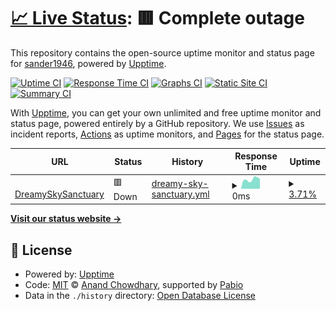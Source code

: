 # [📈 Live Status](https://sander1946.github.io/dreamy.com-Upptime): <!--live status--> **🟥 Complete outage**

This repository contains the open-source uptime monitor and status page for [sander1946](studentsander.nl), powered by [Upptime](https://github.com/upptime/upptime).

[![Uptime CI](https://github.com/sander1946/dreamy.com-Upptime/workflows/Uptime%20CI/badge.svg)](https://github.com/sander1946/dreamy.com-Upptime/actions?query=workflow%3A%22Uptime+CI%22)
[![Response Time CI](https://github.com/sander1946/dreamy.com-Upptime/workflows/Response%20Time%20CI/badge.svg)](https://github.com/sander1946/dreamy.com-Upptime/actions?query=workflow%3A%22Response+Time+CI%22)
[![Graphs CI](https://github.com/sander1946/dreamy.com-Upptime/workflows/Graphs%20CI/badge.svg)](https://github.com/sander1946/dreamy.com-Upptime/actions?query=workflow%3A%22Graphs+CI%22)
[![Static Site CI](https://github.com/sander1946/dreamy.com-Upptime/workflows/Static%20Site%20CI/badge.svg)](https://github.com/sander1946/dreamy.com-Upptime/actions?query=workflow%3A%22Static+Site+CI%22)
[![Summary CI](https://github.com/sander1946/dreamy.com-Upptime/workflows/Summary%20CI/badge.svg)](https://github.com/sander1946/dreamy.com-Upptime/actions?query=workflow%3A%22Summary+CI%22)

With [Upptime](https://upptime.js.org), you can get your own unlimited and free uptime monitor and status page, powered entirely by a GitHub repository. We use [Issues](https://github.com/sander1946/dreamy.com-Upptime/issues) as incident reports, [Actions](https://github.com/sander1946/dreamy.com-Upptime/actions) as uptime monitors, and [Pages](https://sander1946.github.io/dreamy.com-Upptime) for the status page.

<!--start: status pages-->
<!-- This summary is generated by Upptime (https://github.com/upptime/upptime) -->
<!-- Do not edit this manually, your changes will be overwritten -->
<!-- prettier-ignore -->
| URL | Status | History | Response Time | Uptime |
| --- | ------ | ------- | ------------- | ------ |
| <img alt="" src="https://icons.duckduckgo.com/ip3/www.dreamyskysanctuary.com.ico" height="13"> [DreamySkySanctuary](https://www.dreamyskysanctuary.com/) | 🟥 Down | [dreamy-sky-sanctuary.yml](https://github.com/sander1946/dreamy.com-Upptime/commits/HEAD/history/dreamy-sky-sanctuary.yml) | <details><summary><img alt="Response time graph" src="./graphs/dreamy-sky-sanctuary/response-time-week.png" height="20"> 0ms</summary><br><a href="https://sander1946.github.io/dreamy.com-Upptime/history/dreamy-sky-sanctuary"><img alt="Response time 0" src="https://img.shields.io/endpoint?url=https%3A%2F%2Fraw.githubusercontent.com%2Fsander1946%2Fdreamy.com-Upptime%2FHEAD%2Fapi%2Fdreamy-sky-sanctuary%2Fresponse-time.json"></a><br><a href="https://sander1946.github.io/dreamy.com-Upptime/history/dreamy-sky-sanctuary"><img alt="24-hour response time 0" src="https://img.shields.io/endpoint?url=https%3A%2F%2Fraw.githubusercontent.com%2Fsander1946%2Fdreamy.com-Upptime%2FHEAD%2Fapi%2Fdreamy-sky-sanctuary%2Fresponse-time-day.json"></a><br><a href="https://sander1946.github.io/dreamy.com-Upptime/history/dreamy-sky-sanctuary"><img alt="7-day response time 0" src="https://img.shields.io/endpoint?url=https%3A%2F%2Fraw.githubusercontent.com%2Fsander1946%2Fdreamy.com-Upptime%2FHEAD%2Fapi%2Fdreamy-sky-sanctuary%2Fresponse-time-week.json"></a><br><a href="https://sander1946.github.io/dreamy.com-Upptime/history/dreamy-sky-sanctuary"><img alt="30-day response time 0" src="https://img.shields.io/endpoint?url=https%3A%2F%2Fraw.githubusercontent.com%2Fsander1946%2Fdreamy.com-Upptime%2FHEAD%2Fapi%2Fdreamy-sky-sanctuary%2Fresponse-time-month.json"></a><br><a href="https://sander1946.github.io/dreamy.com-Upptime/history/dreamy-sky-sanctuary"><img alt="1-year response time 0" src="https://img.shields.io/endpoint?url=https%3A%2F%2Fraw.githubusercontent.com%2Fsander1946%2Fdreamy.com-Upptime%2FHEAD%2Fapi%2Fdreamy-sky-sanctuary%2Fresponse-time-year.json"></a></details> | <details><summary><a href="https://sander1946.github.io/dreamy.com-Upptime/history/dreamy-sky-sanctuary">3.71%</a></summary><a href="https://sander1946.github.io/dreamy.com-Upptime/history/dreamy-sky-sanctuary"><img alt="All-time uptime 3.71%" src="https://img.shields.io/endpoint?url=https%3A%2F%2Fraw.githubusercontent.com%2Fsander1946%2Fdreamy.com-Upptime%2FHEAD%2Fapi%2Fdreamy-sky-sanctuary%2Fuptime.json"></a><br><a href="https://sander1946.github.io/dreamy.com-Upptime/history/dreamy-sky-sanctuary"><img alt="24-hour uptime 3.71%" src="https://img.shields.io/endpoint?url=https%3A%2F%2Fraw.githubusercontent.com%2Fsander1946%2Fdreamy.com-Upptime%2FHEAD%2Fapi%2Fdreamy-sky-sanctuary%2Fuptime-day.json"></a><br><a href="https://sander1946.github.io/dreamy.com-Upptime/history/dreamy-sky-sanctuary"><img alt="7-day uptime 3.71%" src="https://img.shields.io/endpoint?url=https%3A%2F%2Fraw.githubusercontent.com%2Fsander1946%2Fdreamy.com-Upptime%2FHEAD%2Fapi%2Fdreamy-sky-sanctuary%2Fuptime-week.json"></a><br><a href="https://sander1946.github.io/dreamy.com-Upptime/history/dreamy-sky-sanctuary"><img alt="30-day uptime 3.71%" src="https://img.shields.io/endpoint?url=https%3A%2F%2Fraw.githubusercontent.com%2Fsander1946%2Fdreamy.com-Upptime%2FHEAD%2Fapi%2Fdreamy-sky-sanctuary%2Fuptime-month.json"></a><br><a href="https://sander1946.github.io/dreamy.com-Upptime/history/dreamy-sky-sanctuary"><img alt="1-year uptime 3.71%" src="https://img.shields.io/endpoint?url=https%3A%2F%2Fraw.githubusercontent.com%2Fsander1946%2Fdreamy.com-Upptime%2FHEAD%2Fapi%2Fdreamy-sky-sanctuary%2Fuptime-year.json"></a></details>

<!--end: status pages-->

[**Visit our status website →**](https://sander1946.github.io/dreamy.com-Upptime)

## 📄 License

- Powered by: [Upptime](https://github.com/upptime/upptime)
- Code: [MIT](./LICENSE) © [Anand Chowdhary](https://anandchowdhary.com), supported by [Pabio](https://pabio.com)
- Data in the `./history` directory: [Open Database License](https://opendatacommons.org/licenses/odbl/1-0/)

